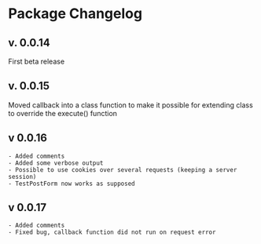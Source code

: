 # Package Changelog

## v. 0.0.14
First beta release

## v. 0.0.15
Moved callback into a class function to make it possible for
extending class to override the execute() function

## v 0.0.16
    - Added comments
    - Added some verbose output
    - Possible to use cookies over several requests (keeping a server session)
    - TestPostForm now works as supposed

## v 0.0.17
    - Added comments
    - Fixed bug, callback function did not run on request error